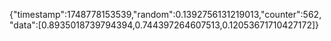 {"timestamp":1748778153539,"random":0.1392756131219013,"counter":562,"data":[0.8935018739794394,0.744397264607513,0.12053671710427172]}
